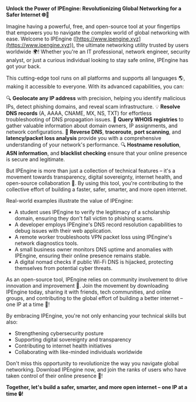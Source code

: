 **Unlock the Power of IPEngine: Revolutionizing Global Networking for a Safer Internet 🌐🔑**

Imagine having a powerful, free, and open-source tool at your fingertips that empowers you to navigate the complex world of global networking with ease. Welcome to IPEngine ([https://www.ipengine.xyz](https://www.ipengine.xyz)), the ultimate networking utility trusted by users worldwide 🌍! Whether you're an IT professional, network engineer, security analyst, or just a curious individual looking to stay safe online, IPEngine has got your back.

This cutting-edge tool runs on all platforms and supports all languages 🌎, making it accessible to everyone. With its advanced capabilities, you can:

🔍 **Geolocate any IP address** with precision, helping you identify malicious IPs, detect phishing domains, and reveal scam infrastructure.
💡 **Resolve DNS records** (A, AAAA, CNAME, MX, NS, TXT) for effortless troubleshooting of DNS propagation issues.
🚀 **Query WHOIS registries** to gather valuable information about domain owners, IP assignments, and network configurations.
📡 **Reverse DNS**, **traceroute**, **port scanning**, and **latency/packet loss analysis** provide you with a comprehensive understanding of your network's performance.
🔍 **Hostname resolution**, **ASN information**, and **blacklist checking** ensure that your online presence is secure and legitimate.

But IPEngine is more than just a collection of technical features – it's a movement towards transparency, digital sovereignty, internet health, and open-source collaboration 🌟. By using this tool, you're contributing to the collective effort of building a faster, safer, smarter, and more open internet.

Real-world examples illustrate the value of IPEngine:

*   A student uses IPEngine to verify the legitimacy of a scholarship domain, ensuring they don't fall victim to phishing scams.
*   A developer employs IPEngine's DNS record resolution capabilities to debug issues with their web application.
*   A remote worker troubleshoots VPN packet loss using IPEngine's network diagnostics tools.
*   A small business owner monitors DNS uptime and anomalies with IPEngine, ensuring their online presence remains stable.
*   A digital nomad checks if public Wi-Fi DNS is hijacked, protecting themselves from potential cyber threats.

As an open-source tool, IPEngine relies on community involvement to drive innovation and improvement 🤝. Join the movement by downloading IPEngine today, sharing it with friends, tech communities, and online groups, and contributing to the global effort of building a better internet – one IP at a time 🔗!

By embracing IPEngine, you're not only enhancing your technical skills but also:

*   Strengthening cybersecurity posture
*   Supporting digital sovereignty and transparency
*   Contributing to internet health initiatives
*   Collaborating with like-minded individuals worldwide

Don't miss this opportunity to revolutionize the way you navigate global networking. Download IPEngine now, and join the ranks of users who have taken control of their online presence 🌟!

**Together, let's build a safer, smarter, and more open internet – one IP at a time 🔒!**